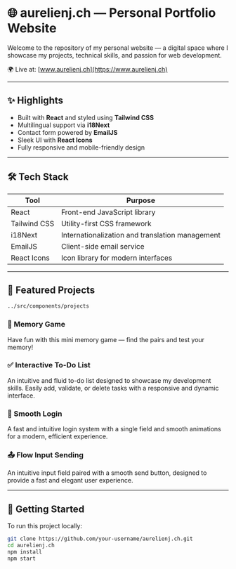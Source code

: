 # 🌐 aurelienj.ch — Personal Portfolio Website

Welcome to the repository of my personal website — a digital space where I showcase my projects, technical skills, and passion for web development.

🌍 Live at: [www.aurelienj.ch](https://www.aurelienj.ch)

---

## ✨ Highlights

- Built with **React** and styled using **Tailwind CSS**
- Multilingual support via **i18Next**
- Contact form powered by **EmailJS**
- Sleek UI with **React Icons**
- Fully responsive and mobile-friendly design

---

## 🛠️ Tech Stack

| Tool         | Purpose                                           |
|--------------|---------------------------------------------------|
| React        | Front-end JavaScript library                      |
| Tailwind CSS | Utility-first CSS framework                       |
| i18Next      | Internationalization and translation management   |
| EmailJS      | Client-side email service                         |
| React Icons  | Icon library for modern interfaces                |

---

## 🧩 Featured Projects
```bash
../src/components/projects
```
### 🧠 Memory Game  
Have fun with this mini memory game — find the pairs and test your memory!

### ✅ Interactive To-Do List  
An intuitive and fluid to-do list designed to showcase my development skills. Easily add, validate, or delete tasks with a responsive and dynamic interface.

### 🔐 Smooth Login  
A fast and intuitive login system with a single field and smooth animations for a modern, efficient experience.

### 📤 Flow Input Sending  
An intuitive input field paired with a smooth send button, designed to provide a fast and elegant user experience.

---

## 🚀 Getting Started

To run this project locally:

```bash
git clone https://github.com/your-username/aurelienj.ch.git
cd aurelienj.ch
npm install
npm start
